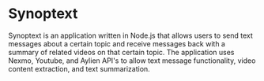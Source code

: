 # Synoptext

Synoptext is an application written in Node.js that allows users to send text messages about a certain topic and receive messages back with a summary of related videos on that certain topic. The application uses Nexmo, Youtube, and Aylien API's to allow text message functionality, video content extraction, and text summarization.
